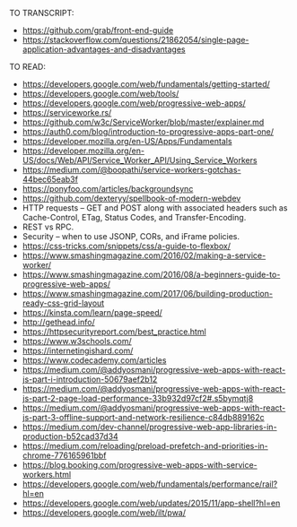 TO TRANSCRIPT:
- https://github.com/grab/front-end-guide
- https://stackoverflow.com/questions/21862054/single-page-application-advantages-and-disadvantages

TO READ:
- https://developers.google.com/web/fundamentals/getting-started/
- https://developers.google.com/web/tools/
- https://developers.google.com/web/progressive-web-apps/
- https://serviceworke.rs/
- https://github.com/w3c/ServiceWorker/blob/master/explainer.md
- https://auth0.com/blog/introduction-to-progressive-apps-part-one/
- https://developer.mozilla.org/en-US/Apps/Fundamentals
- https://developer.mozilla.org/en-US/docs/Web/API/Service_Worker_API/Using_Service_Workers
- https://medium.com/@boopathi/service-workers-gotchas-44bec65eab3f
- https://ponyfoo.com/articles/backgroundsync
- https://github.com/dexteryy/spellbook-of-modern-webdev
- HTTP requests – GET and POST along with associated headers such as Cache-Control, ETag, Status Codes, and Transfer-Encoding.
- REST vs RPC.
- Security – when to use JSONP, CORs, and iFrame policies.
- https://css-tricks.com/snippets/css/a-guide-to-flexbox/
- https://www.smashingmagazine.com/2016/02/making-a-service-worker/
- https://www.smashingmagazine.com/2016/08/a-beginners-guide-to-progressive-web-apps/
- https://www.smashingmagazine.com/2017/06/building-production-ready-css-grid-layout
- https://kinsta.com/learn/page-speed/
- http://gethead.info/
- https://httpsecurityreport.com/best_practice.html
- https://www.w3schools.com/
- https://internetingishard.com/
- https://www.codecademy.com/articles
- https://medium.com/@addyosmani/progressive-web-apps-with-react-js-part-i-introduction-50679aef2b12
- https://medium.com/@addyosmani/progressive-web-apps-with-react-js-part-2-page-load-performance-33b932d97cf2#.s5bymqtj8
- https://medium.com/@addyosmani/progressive-web-apps-with-react-js-part-3-offline-support-and-network-resilience-c84db889162c
- https://medium.com/dev-channel/progressive-web-app-libraries-in-production-b52cad37d34
- https://medium.com/reloading/preload-prefetch-and-priorities-in-chrome-776165961bbf
- https://blog.booking.com/progressive-web-apps-with-service-workers.html
- https://developers.google.com/web/fundamentals/performance/rail?hl=en
- https://developers.google.com/web/updates/2015/11/app-shell?hl=en
- https://developers.google.com/web/ilt/pwa/
